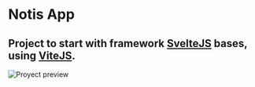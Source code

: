 # Notis App

## Project to start with framework [SvelteJS](https://svelte.dev) bases, using [ViteJS](https://vitejs.dev).

![Proyect preview](https://cdn.discordapp.com/attachments/842840007471005696/1066542731045904424/image.png)
